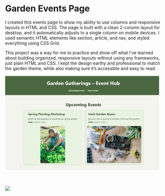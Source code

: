 <h1>Garden Events Page</h1>
<p>I created this events page to show my ability to use columns and responsive layouts in HTML and CSS. The page is built with a clean 2-column layout for desktop, and it automatically adjusts to a single column on mobile devices. I used semantic HTML elements like section, article, and nav, and styled everything using CSS Grid.</p>

<p>This project was a way for me to practice and show off what I’ve learned about building organized, responsive layouts without using any frameworks, just plain HTML and CSS. I kept the design earthy and professional to match the garden theme, while also making sure it’s accessible and easy to read.</p>

<a href="https://github.com/BackusA920/EventHub"></a>

  <img src="./assets/Screen.png" width="500" alt="Screenshot of website">
  
  <br><br>
<a href="https://github.com/BackusA920/EventHub">
  <img src="https://dabuttonfactory.com/button.png?t=View+Project&f=Calibri-Bold&ts=18&tc=fff&hp=45&vp=20&w=134&h=38&c=11&bgt=unicolored&bgc=245c68&be=1">
</a>